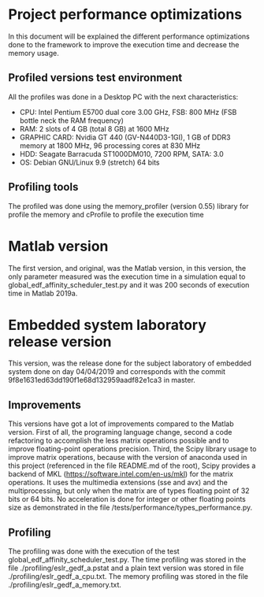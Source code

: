 # Project performance optimizations
In this document will be explained the different performance optimizations done to the framework to improve the execution
time and decrease the memory usage.

## Profiled versions test environment
All the profiles was done in a Desktop PC with the next characteristics:
- CPU: Intel Pentium E5700 dual core 3.00 GHz, FSB: 800 MHz (FSB bottle neck the RAM frequency)
- RAM: 2 slots of 4 GB (total 8 GB) at 1600 MHz
- GRAPHIC CARD: Nvidia GT 440 (GV-N440D3-1GI), 1 GB of DDR3 memory at 1800 MHz, 96 processing cores at 830 MHz
- HDD: Seagate Barracuda ST1000DM010, 7200 RPM, SATA: 3.0
- OS: Debian GNU/Linux 9.9 (stretch) 64 bits

## Profiling tools
The profiled was done using the memory_profiler (version 0.55) library for
profile the memory and cProfile to profile the execution time 

# Matlab version
The first version, and original, was the Matlab version, in this version, the only parameter measured was the execution time
in a simulation equal to global_edf_affinity_scheduler_test.py and it was 200 seconds of execution time in Matlab 2019a.

# Embedded system laboratory release version
This version, was the release done for the subject laboratory of embedded system done on day 04/04/2019 and corresponds
with the commit 9f8e1631ed63dd190f1e68d132959aadf82e1ca3 in master.

## Improvements
This versions have got a lot of improvements compared to the Matlab version. First of all, the programing language change,
second a code refactoring to accomplish the less matrix operations possible and to improve floating-point operations precision.
Third, the Scipy library usage to improve matrix operations, because with the version of anaconda used in this project
(referenced in the file README.md of the root), Scipy provides a backend of MKL (https://software.intel.com/en-us/mkl)
for the matrix operations. It uses the multimedia extensions (sse and avx) and the multiprocessing, but only when the matrix
are of types floating point of 32 bits or 64 bits. No acceleration is done for integer or other floating points size as
demonstrated in the file /tests/performance/types_performance.py.

## Profiling
The profiling was done with the execution of the test global_edf_affinity_scheduler_test.py.
The time profiling was stored in the file ./profiling/eslr_gedf_a.pstat and a plain text version
was stored in file ./profiling/eslr_gedf_a_cpu.txt.
The memory profiling was stored in the file ./profiling/eslr_gedf_a_memory.txt.
